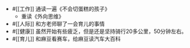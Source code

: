 - #[[工作]] 通读一遍《不会切蛋糕的孩子》
    - 重读《外向思维》
- #[[人际]] 和方老师聊了一会育儿的事情
- #[[健康]] 虽然开始有些疲乏，但是还是坚持骑行20多公里，50分钟左右。
- #[[育儿]] 和麻豆看赛车，给麻豆读汽车大百科

